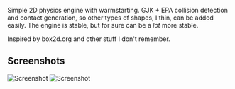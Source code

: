 Simple 2D physics engine with warmstarting. GJK + EPA collision detection and contact generation, so other types of shapes, I thin, can be added easily. The engine is stable, but for sure can be a _lot_ more stable.

Inspired by box2d.org and other stuff I don't remember.

## Screenshots
![Screenshot](https://i.imgur.com/ErHhh88.png)
![Screenshot](https://i.imgur.com/C1WGXPL.png)
